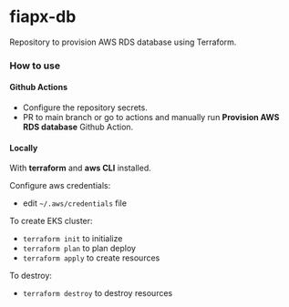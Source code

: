 # fiapx-db

Repository to provision AWS RDS database using Terraform.

### How to use

#### Github Actions

- Configure the repository secrets.
- PR to main branch or go to actions and manually run **Provision AWS RDS database** Github Action.

#### Locally

With **terraform** and **aws CLI** installed.

Configure aws credentials:

- edit `~/.aws/credentials` file

To create EKS cluster:

- `terraform init` to initialize
- `terraform plan` to plan deploy
- `terraform apply` to create resources

To destroy:

- `terraform destroy` to destroy resources